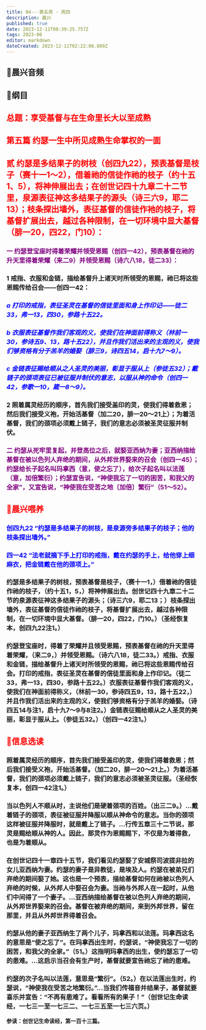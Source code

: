 ```yaml
---
title: 04---第五周 · 周四
description: 晨兴
published: true
date: 2023-12-11T08:39:25.757Z
tags: 2023-06
editor: markdown
dateCreated: 2023-12-11T02:22:06.889Z
---
```


## 🎵晨兴音频

## 📖纲目

## <font color=red>总题：享受基督与在生命里长大以至成熟</font>

## <font color=red>第五篇   约瑟一生中所见成熟生命掌权的一面</font>

## <font color=red>贰   约瑟是多结果子的树枝（创四九22），预表基督是枝子（赛十一1～2），借着祂的信徒作祂的枝子（约十五1、5），将神伸展出去；在创世记四十九章二十二节里，泉源表征神这多结果子的源头（诗三六9，耶二13）；枝条探出墙外，表征基督的信徒作衪的枝子，将基督扩展出去，越过各种限制，在一切环境中显大基督（腓一20，四22，门10）：</font>

### <font color=purple>一   约瑟登宝座时得着荣耀并领受恩赐（创四一42），预表基督在祂的升天里得着荣耀（来二9）并领受恩赐（诗六八18，徒二33）：</font>

### 1   戒指、衣服和金链，描绘基督升上诸天时所领受的恩赐，祂已将这些恩赐传给召会——创四一42：

### <font color=blue>*a   打印的戒指，表征圣灵在基督的信徒里面和身上作印记——徒二33，弗一13，四30，参路十五22。*</font>

### <font color=blue>*b   衣服表征基督作我们客观的义，使我们在神面前得称义（林前一30，参诗五9、13，路十五22），并且作我们活出来的主观的义，使我们够资格有分于羔羊的婚娶（腓三9，诗四五14，启十九7～9）。*</font>

### <font color=blue>*c   金链表征赐给顺从之人圣灵的美丽，彰显于服从上（参徒五32）；戴链子的颈项表征已被征服并制伏的意志，以服从神的命令（创四一42，参歌一10，箴一8～9）。*</font>

### 2   照着属灵经历的顺序，首先我们接受盖印的灵，使我们得着救恩；然后我们接受义袍，开始活基督（加二20，腓一20～21上）；为着活基督，我们的颈项必须戴上链子，我们的意志必须被圣灵征服并制伏。

### <font color=purple>二   约瑟从死牢里复起，并登高位之后，就娶亚西纳为妻；亚西纳描绘基督在被以色列人弃绝的期间，从外邦世界娶来的召会（创四一45）；约瑟给长子起名叫玛拿西（意，使之忘了），给次子起名叫以法莲（意，加倍繁衍）；约瑟宣告说，“神使我忘了一切的困苦，和我父的全家”，又宣告说，“神使我在受苦之地〔加倍〕繁衍”（51～52）。</font>

## <font color=red>📖晨兴喂养</font>

### <font color=blue>创四九22   “约瑟是多结果子的树枝，是泉源旁多结果子的枝子；他的枝条探出墙外。”</font>

### <font color=blue>四一42   “法老就摘下手上打印的戒指，戴在约瑟的手上，给他穿上细麻衣，把金链戴在他的颈项上。”</font>

### 约瑟是多结果子的树枝，预表基督是枝子，（赛十一1，）借着祂的信徒作祂的枝子，（约十五1，5，）将神伸展出去。创世记四十九章二十二节的泉源表征神这多结果子的源头；（诗三六9，耶二13；）枝条探出墙外，表征基督的信徒作祂的枝子，将基督扩展出去，越过各种限制，在一切环境中显大基督。（腓一20，四22，门10。）（圣经恢复本，创四九22注1。）

### 约瑟登宝座时，得着了荣耀并且领受恩赐，预表基督在祂的升天里得着荣耀，（来二9，）并领受恩赐。（诗六八18，徒二33。）戒指、衣服和金链，描绘基督升上诸天时所领受的恩赐，祂已将这些恩赐传给召会。打印的戒指，表征圣灵在基督的信徒里面和身上作印记。（徒二33，弗一13，四30，参路十五22。）衣服表征基督作我们客观的义，使我们在神面前得称义，（林前一30，参诗四五9，13，路十五22，）并且作我们活出来的主观的义，使我们够资格有分于羔羊的婚娶。（诗四五14与注1，启十九7～9与8注2。）金链表征赐给顺从之人圣灵的美丽，彰显于服从上。（参徒五32。）（创四一42注1。）

## <font color=red>📖信息选读</font>

### 照着属灵经历的顺序，首先我们接受盖印的灵，使我们得着救恩；然后我们接受义袍，开始活基督。（加二20，腓一20～21上。）为着活基督，我们的颈项必须戴上链子，我们的意志必须被圣灵征服。（圣经恢复本，创四一42注1。）

### 当以色列人不顺从时，主说他们是硬着颈项的百姓。（出三二9。）…戴着链子的颈项，表征被征服并降服以顺从神命令的意志。当你的颈项这样被征服并降服时，就是戴上了链子。…行传五章三十二节说，那灵是赐给顺从神的人。因此，那灵作为恩赐赐下，不仅是为着得救，也是为着顺从。

### 在创世记四十一章四十五节，我们看见约瑟娶了安城祭司波提非拉的女儿亚西纳为妻。约瑟的妻子是异教徒，是埃及人。约瑟在被弟兄们弃绝的期间娶了她。这也是一个预表，描绘基督如何在祂被以色列人弃绝的时候，从外邦人中娶召会为妻。当祂与外邦人在一起时，从他们中间得了一个妻子。…亚西纳描绘基督在被以色列人弃绝的期间，从外邦世界娶来的召会。基督在被弃绝的期间，来到外邦世界，留在那里，并且从外邦世界得着召会。

### 约瑟从他的妻子亚西纳生了两个儿子，玛拿西和以法莲。玛拿西这名的意思是“使之忘了”。在玛拿西出生时，约瑟说，“神使我忘了一切的困苦，和我父的全家。”（51。）这指明玛拿西的出生，使约瑟忘了一切的患难。…这启示当召会有生产时，基督就要宣告祂忘了祂的患难。

### 约瑟的次子名叫以法莲，意思是“繁衍”。（52。）在以法莲出生时，约瑟说，“神使我在受苦之地繁衍。”…当我们传福音并结果子，基督就要喜乐并宣告：“不再有患难了。看看所有的果子！”（创世记生命读经，一七三一至一七三二、一七三五至一七三六页。）

**参读：创世记生命读经，第一百十三篇。**
<!-- Google tag (gtag.js) -->
<script async src="https://www.googletagmanager.com/gtag/js?id=G-1P8709Z16T"></script>
<script>
  window.dataLayer = window.dataLayer || [];
  function gtag(){dataLayer.push(arguments);}
  gtag('js', new Date());

  gtag('config', 'G-1P8709Z16T');
</script>